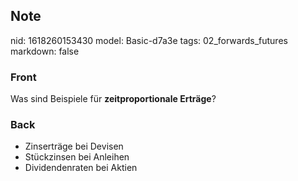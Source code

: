 ## Note
nid: 1618260153430
model: Basic-d7a3e
tags: 02_forwards_futures
markdown: false

### Front
Was sind Beispiele für <b>zeitproportionale Erträge</b>?

### Back
<div>
<div><ul>
<li>Zinserträge bei Devisen</li>
<li>Stückzinsen bei Anleihen</li>
<li>Dividendenraten bei Aktien</li>
</ul>
</div></div>
